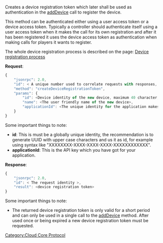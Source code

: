 Creates a device registration token which later shall be used as
authentication in the
[addDevice](../Cloud_Core_Protocol/addDevice "wikilink") call to
register the device.

This method can be authenticated either using a user access token or a
device access token. Typically a controller should authenticate itself
using a user access token when it makes the call for its own
registration and after it has been registered it uses the device access
token as authentication when making calls for players it wants to
register.

The whole device registration process is described on the page: [Device
registration process](../Device_registration_process "wikilink")

**Request**:

``` javascript
{
    "jsonrpc": 2.0,
    "id": < A unique number used to correlate requests with responses, see JSON-RPC specification for more information >,
    "method": "createDeviceRegistrationToken",
    "params": {
        "id": <Device identity of the new device, maximum 40 character, this must be globally unique>
        "name": <The user friendly name of the new device>,
        "applicationId": <The unique identity for the application makes the call, only required if authenticated with a user access token. >
    }
}
```

Some important things to note:

  - **id**: This is must be a globally unique identity, the
    recommendation is to generate UUID with upper case characters and us
    it as id, for example using syntax like
    "XXXXXXXX-XXXX-XXXX-XXXX-XXXXXXXXXXXX".
  - **applicationId**: This is the API key which you have got for your
    application.

**Response**:

``` javascript
{
    "jsonrpc": 2.0,
    "id": < The request identity >,
    "result": <device registration token>
}
```

Some important things to note:

  - The returned device registration token is only valid for a short
    period and can only be used in a single call to the
    [addDevice](../Cloud_Core_Protocol/addDevice "wikilink") method.
    After used once or being expired a new device registration token
    must be requested.

[Category:Cloud Core Protocol](Category:Cloud_Core_Protocol "wikilink")
